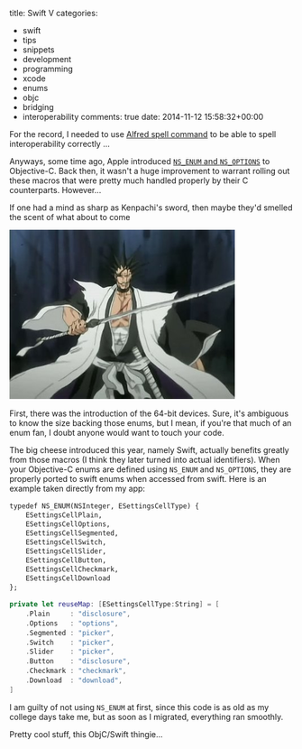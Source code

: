 title: Swift V
categories:
- swift
- tips
- snippets
- development
- programming
- xcode
- enums
- objc
- bridging
- interoperability
comments: true
date: 2014-11-12 15:58:32+00:00

For the record, I needed to use [Alfred spell command](http://support.alfredapp.com/features:dictionary) to be able to spell interoperability correctly ...

Anyways, some time ago, Apple introduced [`NS_ENUM` and `NS_OPTIONS`](http://nshipster.com/ns_enum-ns_options/) to Objective-C. Back then, it wasn't a huge improvement to warrant rolling out these macros that were pretty much handled properly by their C counterparts. However...

If one had a mind as sharp as Kenpachi's sword, then maybe they'd smelled the scent of what about to come

![image](/images/kenpachi.jpg)

First, there was the introduction of the 64-bit devices. Sure, it's ambiguous to know the size backing those enums, but I mean, if you're that much of an enum fan, I doubt anyone would want to touch your code.

The big cheese introduced this year, namely Swift, actually benefits greatly from those macros (I think they later turned into actual identifiers). When your Objective-C enums are defined using `NS_ENUM` and `NS_OPTIONS`, they are properly ported to swift enums when accessed from swift. Here is an example taken directly from my app:

```objc
typedef NS_ENUM(NSInteger, ESettingsCellType) {
    ESettingsCellPlain,
    ESettingsCellOptions,
    ESettingsCellSegmented,
    ESettingsCellSwitch,
    ESettingsCellSlider,
    ESettingsCellButton,
    ESettingsCellCheckmark,
    ESettingsCellDownload
};
```

```swift
private let reuseMap: [ESettingsCellType:String] = [
    .Plain     : "disclosure",
    .Options   : "options",
    .Segmented : "picker",
    .Switch    : "picker",
    .Slider    : "picker",
    .Button    : "disclosure",
    .Checkmark : "checkmark",
    .Download  : "download",
]
```

I am guilty of not using `NS_ENUM` at first, since this code is as old as my college days take me, but as soon as I migrated, everything ran smoothly.

Pretty cool stuff, this ObjC/Swift thingie...
